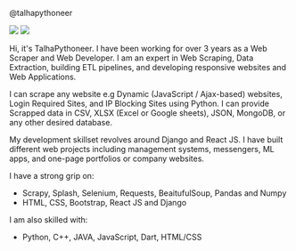 @talhapythoneer

![](https://github.com/talhapythoneer/github-stats/blob/master/generated/overview.svg)
![](https://github.com/talhapythoneer/github-stats/blob/master/generated/languages.svg)

Hi, it's TalhaPythoneer. I have been working for over 3 years as a Web Scraper and Web Developer. I am an expert in Web Scraping, Data Extraction, building ETL pipelines, and developing responsive websites and Web Applications.

I can scrape any website e.g Dynamic (JavaScript / Ajax-based) websites, Login Required Sites, and IP Blocking Sites using Python. I can provide Scrapped data in CSV, XLSX (Excel or Google sheets), JSON, MongoDB, or any other desired database.

My development skillset revolves around Django and React JS. I have built different web projects including management systems, messengers, ML apps, and one-page portfolios or company websites.

I have a strong grip on:
- Scrapy, Splash, Selenium, Requests, BeaitufulSoup, Pandas and Numpy
- HTML, CSS, Bootstrap, React JS and Django

I am also skilled with:
- Python, C++, JAVA, JavaScript, Dart, HTML/CSS

